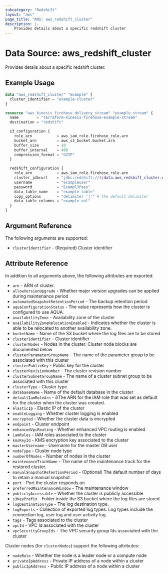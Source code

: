 ```yaml
---
subcategory: "Redshift"
layout: "aws"
page_title: "AWS: aws_redshift_cluster"
description: |-
    Provides details about a specific redshift cluster
---
```


# Data Source: aws_redshift_cluster

Provides details about a specific redshift cluster.

## Example Usage

```terraform
data "aws_redshift_cluster" "example" {
  cluster_identifier = "example-cluster"
}

resource "aws_kinesis_firehose_delivery_stream" "example_stream" {
  name        = "terraform-kinesis-firehose-example-stream"
  destination = "redshift"

  s3_configuration {
    role_arn           = aws_iam_role.firehose_role.arn
    bucket_arn         = aws_s3_bucket.bucket.arn
    buffer_size        = 10
    buffer_interval    = 400
    compression_format = "GZIP"
  }

  redshift_configuration {
    role_arn           = aws_iam_role.firehose_role.arn
    cluster_jdbcurl    = "jdbc:redshift://${data.aws_redshift_cluster.example.endpoint}/${data.aws_redshift_cluster.example.database_name}"
    username           = "exampleuser"
    password           = "Exampl3Pass"
    data_table_name    = "example-table"
    copy_options       = "delimiter '|'" # the default delimiter
    data_table_columns = "example-col"
  }
}
```

## Argument Reference

The following arguments are supported:

* `clusterIdentifier` - (Required) Cluster identifier

## Attribute Reference

In addition to all arguments above, the following attributes are exported:

* `arn` - ARN of cluster.
* `allowVersionUpgrade` - Whether major version upgrades can be applied during maintenance period
* `automatedSnapshotRetentionPeriod` - The backup retention period
* `aquaConfigurationStatus` - The value represents how the cluster is configured to use AQUA.
* `availabilityZone` - Availability zone of the cluster
* `availabilityZoneRelocationEnabled` - Indicates whether the cluster is able to be relocated to another availability zone.
* `bucketName` - Name of the S3 bucket where the log files are to be stored
* `clusterIdentifier` - Cluster identifier
* `clusterNodes` - Nodes in the cluster. Cluster node blocks are documented below
* `clusterParameterGroupName` - The name of the parameter group to be associated with this cluster
* `clusterPublicKey` - Public key for the cluster
* `clusterRevisionNumber` - The cluster revision number
* `clusterSubnetGroupName` - The name of a cluster subnet group to be associated with this cluster
* `clusterType` - Cluster type
* `databaseName` - Name of the default database in the cluster
* `defaultIamRoleArn` - ∂The ARN for the IAM role that was set as default for the cluster when the cluster was created.
* `elasticIp` - Elastic IP of the cluster
* `enableLogging` - Whether cluster logging is enabled
* `encrypted` - Whether the cluster data is encrypted
* `endpoint` - Cluster endpoint
* `enhancedVpcRouting` - Whether enhanced VPC routing is enabled
* `iamRoles` - IAM roles associated to the cluster
* `kmsKeyId` - KMS encryption key associated to the cluster
* `masterUsername` - Username for the master DB user
* `nodeType` - Cluster node type
* `numberOfNodes` - Number of nodes in the cluster
* `maintenanceTrackName` - The name of the maintenance track for the restored cluster.
* `manualSnapshotRetentionPeriod` - (Optional)  The default number of days to retain a manual snapshot.
* `port` - Port the cluster responds on
* `preferredMaintenanceWindow` - The maintenance window
* `publiclyAccessible` - Whether the cluster is publicly accessible
* `s3KeyPrefix` - Folder inside the S3 bucket where the log files are stored
* `logDestinationType` - The log destination type.
* `logExports` - Collection of exported log types. Log types include the connection log, user log and user activity log.
* `tags` - Tags associated to the cluster
* `vpcId` - VPC Id associated with the cluster
* `vpcSecurityGroupIds` - The VPC security group Ids associated with the cluster

Cluster nodes (for `clusterNodes`) support the following attributes:

* `nodeRole` - Whether the node is a leader node or a compute node
* `privateIpAddress` - Private IP address of a node within a cluster
* `publicIpAddress` - Public IP address of a node within a cluster

<!-- cache-key: cdktf-0.17.0-pre.15 input-51b789e18e0dccccf69afeffc404e397de7f10c677ea433649822d5952ed18db -->